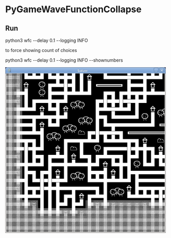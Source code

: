 # PyGameWaveFunctionCollapse

## Run

python3 wfc --delay 0.1 --logging INFO

to force showing count of choices

python3 wfc --delay 0.1 --logging INFO --shownumbers

![](Screenshot%20at%202023-03-17%2014-56-01.png)

